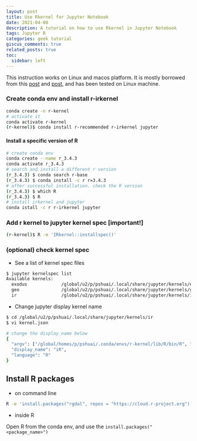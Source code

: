 ```yaml
---
layout: post
title: Use Rkernel for Jupyter Notebook
date: 2021-04-08 
description: A tutorial on how to use Rkernel in Jupyter Notebook
tags: Jupyter R
categories: geek tutorial
giscus_comments: true
related_posts: true
toc:
  sidebar: left
---
```


This instruction works on Linux and macos platform. It is mostly borrowed from this [post](https://irkernel.github.io/installation) and [post](https://izoda.github.io/site/anaconda/r-jupyter-notebook/), and has been tested on Linux machine. 

### Create conda env and install r-irkernel

```bash
conda create -n r-kernel
# activate it
conda activate r-kernel
(r-kernel)$ conda install r-recommended r-irkernel jupyter
```

#### Install a specific version of R

```bash
# create conda env
conda create --name r_3.4.3
conda activate r_3.4.3
# search and install a different r version
(r_3.4.3) $ conda search r-base
(r_3.4.3) $ conda install -c r r=3.4.3
# after successful installation. check the R version
(r_3.4.3) $ which R
(r_3.4.3) $ R
# install irkernel and jupyter 
conda istall -c r r-irkernel jupyter
```



### Add r kernel to jupyter kernel spec [important!]

```bash
(r-kernel)$ R -e 'IRkernel::installspec()'
```

### (optional) check kernel spec

- See a list of kernel spec files

```bash
$ jupyter kernelspec list
Available kernels:
  exodus             /global/u2/p/pshuai/.local/share/jupyter/kernels/exodus
  geo                /global/u2/p/pshuai/.local/share/jupyter/kernels/geo
  ir                 /global/u2/p/pshuai/.local/share/jupyter/kernels/ir # make sure this exists!
```

- Change jupyter display kernel name

```bash
$ cd /global/u2/p/pshuai/.local/share/jupyter/kernels/ir
$ vi kernel.json

# change the display_name below
{
  "argv": ["/global/homes/p/pshuai/.conda/envs/r-kernel/lib/R/bin/R", "--slave", "-e", "IRkernel::main()", "--args", "{connection_file}"],
  "display_name": "iR", 
  "language": "R"
}
```

## Install R packages

- on command line

```bash
R -e 'install.packages("rgdal", repos = "https://cloud.r-project.org")' # avoid CRAN selection
```

- inside R

Open R from the conda env, and use the `install.packages("<package_name>")`

